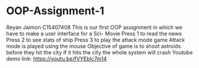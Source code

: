 # OOP-Assignment-1
Reyan Jaimon
C15407408
This is our first OOP assignment in which we have to make a user interface for a Sci- Movie
Press 1 to read the news
Press 2 to see stats of ship
Press 3 to play the attack mode game
Attack mode is played using the mouse
Objective of game is to shoot astroids before they hit the city
If it hits the city the whole system will crash
Youtube demo link: https://youtu.be/fVYEblc7m14
